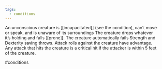 ```yaml
---
tags:
  - conditions
---
```

An unconscious creature is [[incapacitated]] (see the condition), can’t move or speak, and is unaware of its surroundings
The creature drops whatever it’s holding and falls [[prone]].
The creature automatically fails Strength and Dexterity saving throws.
Attack rolls against the creature have advantage.
Any attack that hits the creature is a critical hit if the attacker is within 5 feet of the creature.

#conditions